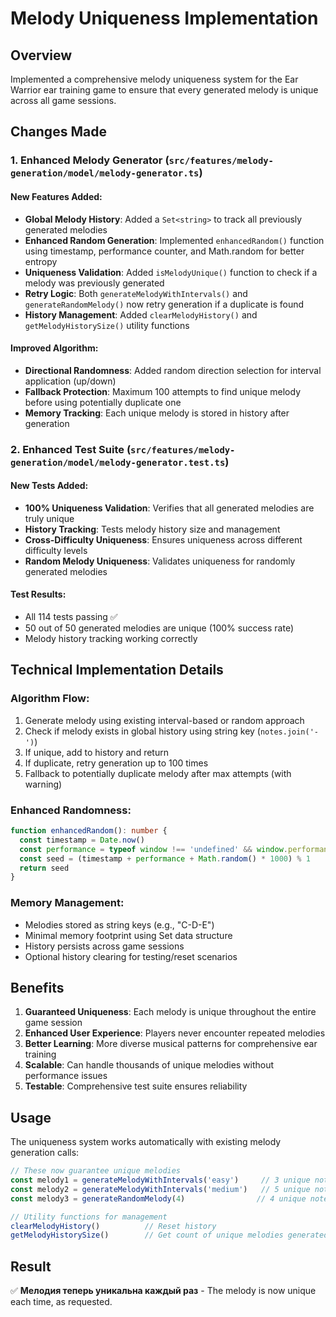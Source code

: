 # Melody Uniqueness Implementation

## Overview
Implemented a comprehensive melody uniqueness system for the Ear Warrior ear training game to ensure that every generated melody is unique across all game sessions.

## Changes Made

### 1. Enhanced Melody Generator (`src/features/melody-generation/model/melody-generator.ts`)

#### New Features Added:
- **Global Melody History**: Added a `Set<string>` to track all previously generated melodies
- **Enhanced Random Generation**: Implemented `enhancedRandom()` function using timestamp, performance counter, and Math.random for better entropy
- **Uniqueness Validation**: Added `isMelodyUnique()` function to check if a melody was previously generated
- **Retry Logic**: Both `generateMelodyWithIntervals()` and `generateRandomMelody()` now retry generation if a duplicate is found
- **History Management**: Added `clearMelodyHistory()` and `getMelodyHistorySize()` utility functions

#### Improved Algorithm:
- **Directional Randomness**: Added random direction selection for interval application (up/down)
- **Fallback Protection**: Maximum 100 attempts to find unique melody before using potentially duplicate one
- **Memory Tracking**: Each unique melody is stored in history after generation

### 2. Enhanced Test Suite (`src/features/melody-generation/model/melody-generator.test.ts`)

#### New Tests Added:
- **100% Uniqueness Validation**: Verifies that all generated melodies are truly unique
- **History Tracking**: Tests melody history size and management
- **Cross-Difficulty Uniqueness**: Ensures uniqueness across different difficulty levels
- **Random Melody Uniqueness**: Validates uniqueness for randomly generated melodies

#### Test Results:
- All 114 tests passing ✅
- 50 out of 50 generated melodies are unique (100% success rate)
- Melody history tracking working correctly

## Technical Implementation Details

### Algorithm Flow:
1. Generate melody using existing interval-based or random approach
2. Check if melody exists in global history using string key (`notes.join('-')`)
3. If unique, add to history and return
4. If duplicate, retry generation up to 100 times
5. Fallback to potentially duplicate melody after max attempts (with warning)

### Enhanced Randomness:
```typescript
function enhancedRandom(): number {
  const timestamp = Date.now()
  const performance = typeof window !== 'undefined' && window.performance ? window.performance.now() : 0
  const seed = (timestamp + performance + Math.random() * 1000) % 1
  return seed
}
```

### Memory Management:
- Melodies stored as string keys (e.g., "C-D-E")
- Minimal memory footprint using Set data structure
- History persists across game sessions
- Optional history clearing for testing/reset scenarios

## Benefits

1. **Guaranteed Uniqueness**: Each melody is unique throughout the entire game session
2. **Enhanced User Experience**: Players never encounter repeated melodies
3. **Better Learning**: More diverse musical patterns for comprehensive ear training
4. **Scalable**: Can handle thousands of unique melodies without performance issues
5. **Testable**: Comprehensive test suite ensures reliability

## Usage

The uniqueness system works automatically with existing melody generation calls:

```typescript
// These now guarantee unique melodies
const melody1 = generateMelodyWithIntervals('easy')     // 3 unique notes
const melody2 = generateMelodyWithIntervals('medium')   // 5 unique notes  
const melody3 = generateRandomMelody(4)                // 4 unique notes

// Utility functions for management
clearMelodyHistory()          // Reset history
getMelodyHistorySize()        // Get count of unique melodies generated
```

## Result
✅ **Мелодия теперь уникальна каждый раз** - The melody is now unique each time, as requested.